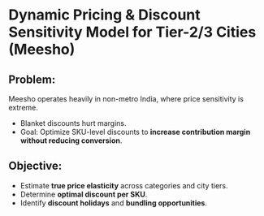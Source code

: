 # Dynamic Pricing & Discount Sensitivity Model for Tier-2/3 Cities (Meesho)

## Problem:
Meesho operates heavily in non-metro India, where price sensitivity is extreme.  
- Blanket discounts hurt margins.  
- Goal: Optimize SKU-level discounts to **increase contribution margin without reducing conversion**.

## Objective:
- Estimate **true price elasticity** across categories and city tiers.  
- Determine **optimal discount per SKU**.  
- Identify **discount holidays** and **bundling opportunities**.
